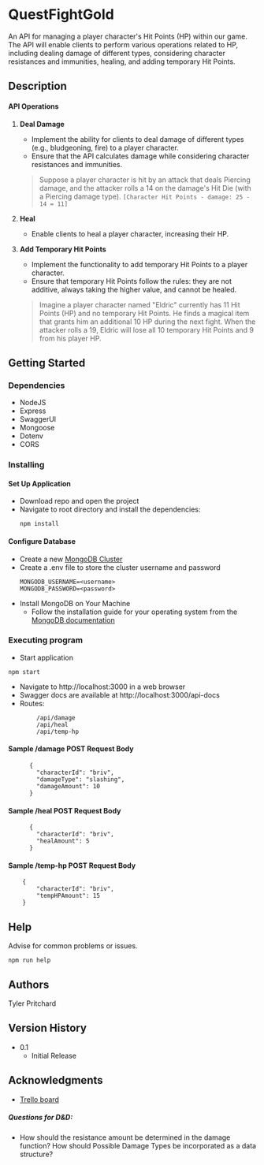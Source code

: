 # QuestFightGold

An API for managing a player character's Hit Points (HP) within our game. The API will enable clients to perform various operations related to HP, including dealing damage of different types, considering character resistances and immunities, healing, and adding temporary Hit Points.

## Description

#### API Operations
1. **Deal Damage**
    - Implement the ability for clients to deal damage of different types (e.g., bludgeoning, fire) to a player character.
    - Ensure that the API calculates damage while considering character resistances and immunities.

    > Suppose a player character is hit by an attack that deals Piercing damage, and the attacker rolls a 14 on the damage's Hit Die (with a Piercing damage type). `[Character Hit Points - damage: 25 - 14 = 11]`


2. **Heal**
    - Enable clients to heal a player character, increasing their HP.


3. **Add Temporary Hit Points**
    - Implement the functionality to add temporary Hit Points to a player character.
    - Ensure that temporary Hit Points follow the rules: they are not additive, always taking the higher value, and cannot be healed.

    > Imagine a player character named "Eldric" currently has 11 Hit Points (HP) and no temporary Hit Points. He finds a magical item that grants him an additional 10 HP during the next fight. When the attacker rolls a 19, Eldric will lose all 10 temporary Hit Points and 9 from his player HP.

## Getting Started

### Dependencies

* NodeJS
* Express
* SwaggerUI
* Mongoose
* Dotenv
* CORS

### Installing

#### Set Up Application
* Download repo and open the project 
* Navigate to root directory and install the dependencies:
    ```
    npm install
    ```
#### Configure Database
* Create a new [MongoDB Cluster](https://cloud.mongodb.com)
* Create a .env file to store the cluster username and password
    ```
    MONGODB_USERNAME=<username>
    MONGODB_PASSWORD=<password>
    ```
* Install MongoDB on Your Machine
    - Follow the installation guide for your operating system from the [MongoDB documentation](https://www.mongodb.com/docs/manual/installation/)

### Executing program

* Start application
```
npm start
```
* Navigate to http://localhost:3000 in a web browser
* Swagger docs are available at http://localhost:3000/api-docs
* Routes:
```
        /api/damage
        /api/heal
        /api/temp-hp
```

#### Sample /damage POST Request Body
```
      {
        "characterId": "briv",
        "damageType": "slashing",
        "damageAmount": 10
      }
```

#### Sample /heal POST Request Body
```
      {
        "characterId": "briv",
        "healAmount": 5
      }
```

#### Sample /temp-hp POST Request Body
```
    {
        "characterId": "briv",
        "tempHPAmount": 15
    }
```

## Help

Advise for common problems or issues.
```
npm run help
```

## Authors

Tyler Pritchard  


## Version History

* 0.1
    * Initial Release


## Acknowledgments

* [Trello board](https://trello.com/invite/b/QW1cz0oh/ATTI161b7305bb6178bc21e1b163ea1d3c26703A921B/questfightgold)



##### Questions for D&D:

* How should the resistance amount be determined in the damage function?  How should Possible Damage Types be incorporated as a data structure?